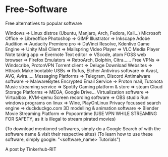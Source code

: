# Free-Software
Free alternatives to popular software

Windows          =>  Linux distros (Ubuntu, Manjaro, Arch, Fedora, Kali...)
Microsoft Office =>  Libreoffice
Photoshop        =>  GIMP
Illustrator      =>  Inkscape
Adobe Audition   =>  Audacity
Premiere pro     =>  DaVinci Resolve, Kdenlive
Game Engine      =>  Unity
Mail Client      =>  Mailspring
Video Player     =>  VLC Media Player
Note taking app  =>  Evernote
Text editor      =>  VScode, atom
FOSS web browser =>  Firefox
Emulators        =>  RetroArch, Dolphin, Citra......
Free VPNs        =>  Windscribe, ProtonVPN
Torrent client   =>  Deluge
Download Websites => Httrack
Make bootable USBs =>  Rufus, Etcher
Antivirus software =>  Avast, AVG, Avira.....
Messaging Platforms =>  Telegram, Discord
Antimalware software =>  MalwareBytes
Encrypted Email Service => Proton mail, Tutonota
Music streaming service => Spotify
Gaming platform & store => steam
Cloud Storage Platforms => MEGA, Google Drive...
Virtualization software =>  Virtualbox,  KVM-qemu
Screen recording software => OBS studio
Run windows programs on linux => Wine, PlayOnLinux
Privacy focussed search engine  => duckduckgo.com
3D modelling & animation software => Blender
Movie Streaming Platform => Popcorntime (USE VPN WHILE STREAMING FOR SAFETY, as it is illegal to stream pirated movies)

(To download mentioned softwares, simply do a Google Search of with the software name & visit their respective sites)
(To learn how to use these software, simply google: "<software_name> Tutorials")

A post by Tinkerhub-RIT 

